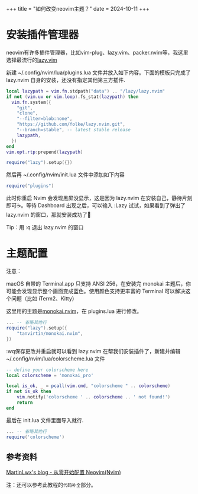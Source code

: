 +++
title = "如何改变neovim主题？"
date = 2024-10-11
+++

# 安装插件管理器
neovim有许多插件管理器，比如vim-plug、lazy.vim、packer.nvim等，我这里选择最流行的[lazy.vim](https://github.com/folke/lazy.nvim)

新建 ~/.config/nvim/lua/plugins.lua 文件并放入如下内容。下面的模板只完成了 lazy.nvim 自身的安装，还没有指定其他第三方插件.

```lua
local lazypath = vim.fn.stdpath("data") .. "/lazy/lazy.nvim"
if not (vim.uv or vim.loop).fs_stat(lazypath) then
  vim.fn.system({
    "git",
    "clone",
    "--filter=blob:none",
    "https://github.com/folke/lazy.nvim.git",
    "--branch=stable", -- latest stable release
    lazypath,
  })
end
vim.opt.rtp:prepend(lazypath)

require("lazy").setup({})
```

然后再 ~/.config/nvim/init.lua 文件中添加如下内容

```lua
require("plugins")
```

此时你重启 Nvim 会发现黑屏没显示，这是因为 lazy.nvim 在安装自己，静待片刻即可☕️。等待 Dashboard 出现之后，可以输入 :Lazy 试试，如果看到了弹出了 lazy.nvim 的窗口，那就安装成功了🎉

Tip：用 :q 退出 lazy.nvim 的窗口

# 主题配置

注意：

macOS 自带的 Terminal.app 只支持 ANSI 256，在安装完 monokai 主题后，你可能会发现显示整个画面变成蓝色。使用颜色支持更丰富的 Terminal 可以解决这个问题（比如 iTerm2、Kitty）

这里用的主题是[monokai.nvim](https://github.com/tanvirtin/monokai.nvim)，在 plugins.lua 进行修改。

```lua
... -- 省略其他行
require("lazy").setup({
    "tanvirtin/monokai.nvim",
})
```

:wq保存更改并重启就可以看到 lazy.nvim 在帮我们安装插件了，新建并编辑 ~/.config/nvim/lua/colorscheme.lua 文件

```lua
-- define your colorscheme here
local colorscheme = 'monokai_pro'

local is_ok, _ = pcall(vim.cmd, "colorscheme " .. colorscheme)
if not is_ok then
    vim.notify('colorscheme ' .. colorscheme .. ' not found!')
    return
end
```

最后在 init.lua 文件里面导入就行.

```lua
... -- 省略其他行
require('colorscheme')
```

## 参考资料
[MartinLwx's blog - 从零开始配置 Neovim(Nvim)](https://martinlwx.github.io/zh-cn/config-neovim-from-scratch/)

注：还可以参考此教程的`代码补全`部分。